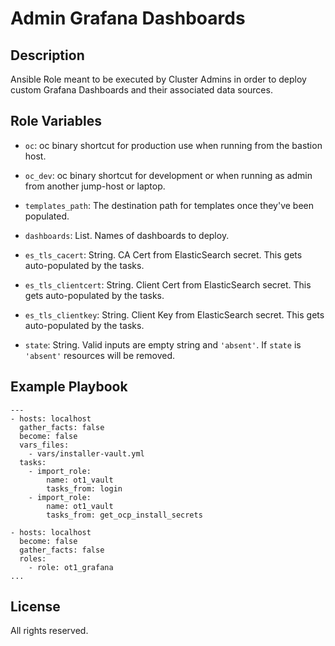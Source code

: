 # Admin Grafana Dashboards


## Description

Ansible Role meant to be executed by Cluster Admins in order to deploy custom Grafana Dashboards and their associated
data sources.


## Role Variables

- `oc`: oc binary shortcut for production use when running from the bastion host.

- `oc_dev`: oc binary shortcut for development or when running as admin from another jump-host or laptop.

- `templates_path`: The destination path for templates once they've been populated.

- `dashboards`: List. Names of dashboards to deploy.

- `es_tls_cacert`: String. CA Cert from ElasticSearch secret. This gets auto-populated by the tasks.

- `es_tls_clientcert`: String. Client Cert from ElasticSearch secret. This gets auto-populated by the tasks.

- `es_tls_clientkey`: String. Client Key from ElasticSearch secret. This gets auto-populated by the tasks.

- `state`: String. Valid inputs are empty string and `'absent'`. If `state` is `'absent'` resources will be removed.


## Example Playbook

```
---
- hosts: localhost 
  gather_facts: false
  become: false
  vars_files:
    - vars/installer-vault.yml
  tasks:
    - import_role: 
        name: ot1_vault
        tasks_from: login
    - import_role:
        name: ot1_vault
        tasks_from: get_ocp_install_secrets

- hosts: localhost
  become: false
  gather_facts: false
  roles:
    - role: ot1_grafana
...
```

## License

All rights reserved.
